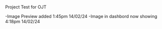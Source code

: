 Project Test for OJT

-Image Preview added 1:45pm 14/02/24
-Image in dashbord now showing 4:18pm 14/02/24
